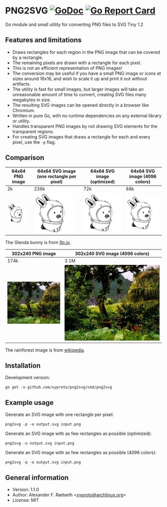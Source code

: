 # PNG2SVG [![GoDoc](https://godoc.org/github.com/xyproto/png2svg?status.svg)](http://godoc.org/github.com/xyproto/png2svg) [![Go Report Card](https://goreportcard.com/badge/github.com/xyproto/png2svg)](https://goreportcard.com/report/github.com/xyproto/png2svg)

Go module and small utility for converting PNG files to SVG Tiny 1.2

## Features and limitations

* Draws rectangles for each region in the PNG image that can be covered by a rectangle.
* The remaining pixels are drawn with a rectangle for each pixel.
* This is not an efficient representation of PNG images!
* The conversion may be useful if you have a small PNG image or icons at sizes around 16x16, and wish to scale it up and print it out without artifacts.
* The utility is fast for small images, but larger images will take an unreasonable amount of time to convert, creating SVG files many megabytes in size.
* The resulting SVG images can be opened directly in a browser like Chromium.
* Written in pure Go, with no runtime dependencies on any external library or utility.
* Handles transparent PNG images by not drawing SVG elements for the transparent regions.
* For creating SVG images that draws a rectangle for each and every pixel, use the `-p` flag.

## Comparison

| 64x64 PNG image      | 64x64 SVG image (one rectangle per pixel) | 64x64 SVG image (optimized) | 64x64 SVG image (4096 colors) |
| -------------------- | ----------------------------------------- | --------------------------- | ----------------------------- |
| 2k                   | 236k                                      | 72k                         | 68k                           |
| ![png](img/acme.png) | ![png](img/acme_singlepixel.svg)          | ![png](img/acme.svg)        | ![png](img/acme4096.svg)      |

The Glenda bunny is from [9p.io](https://9p.io/plan9/glenda.html).

| 302x240 PNG image          | 302x240 SVG image (4096 colors)  |
| -------------------------- | -------------------------------- |
| 174k                       | 3.1M                             |
| ![png](img/rainforest.png) | ![png](img/rainforest4096.svg)   |

The rainforest image is from [wikipedia](https://en.wikipedia.org/wiki/Landscape).

## Installation

Development version:

    go get -u github.com/xyproto/png2svg/cmd/png2svg

## Example usage

Generate an SVG image with one rectangle per pixel:

    png2svg -p -o output.svg input.png

Generate an SVG image with as few rectangles as possible (optimized):

    png2svg -o output.svg input.png

Generate an SVG image with as few rectangles as possible (4096 colors):

    png2svg -q -o output.svg input.png

## General information

* Version: 1.1.0
* Author: Alexander F. Rødseth &lt;xyproto@archlinux.org&gt;
* License: MIT
